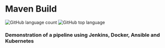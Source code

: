 # Maven Build

![GitHub language count](https://img.shields.io/github/languages/count/rafasz/maven-build)
![GitHub top language](https://img.shields.io/github/languages/top/rafasz/maven-build)

### Demonstration of a pipeline using Jenkins, Docker, Ansible and Kubernetes
